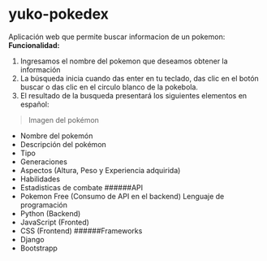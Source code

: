 # yuko-pokedex
Aplicación web que permite buscar informacion de un pokemon:
**Funcionalidad:**
1. Ingresamos el nombre del pokemon que deseamos obtener la información
2. La búsqueda inicia cuando das enter en tu teclado, das clic en el botón buscar o das clic en el circulo blanco de la pokebola.
3. El resultado de la busqueda presentará los siguientes elementos en español:
  > Imagen del pokémon
  - Nombre del pokemón
  - Descripción del pokémon
  - Tipo
  - Generaciones
  - Aspectos (Altura, Peso y Experiencia adquirida)
  - Habilidades
  - Estadisticas de combate 
######API
- Pokemon Free (Consumo de API en el backend)
Lenguaje de programación
- Python (Backend)
- JavaScript (Fronted)
- CSS (Frontend)
######Frameworks
- Django 
- Bootstrapp
